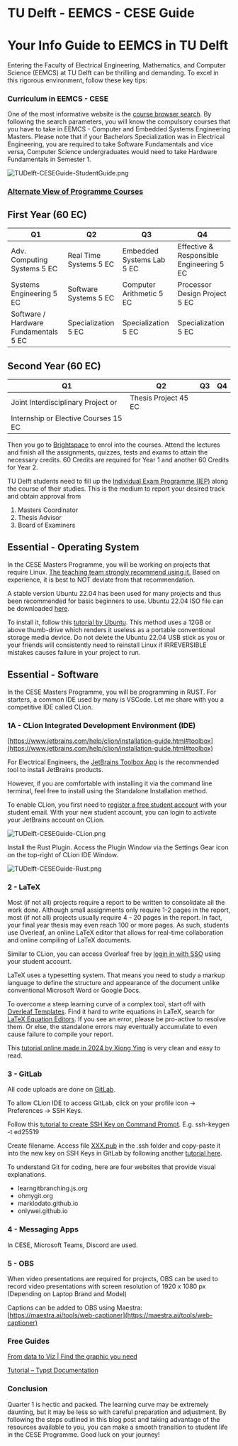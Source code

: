 # TU Delft - EEMCS - CESE Guide

# Your Info Guide to EEMCS in TU Delft

Entering the Faculty of Electrical Engineering, Mathematics, and Computer Science (EEMCS) at TU Delft can be thrilling and demanding. To excel in this rigorous environment, follow these key tips:

### **Curriculum in EEMCS - CESE**

One of the most informative website is the [course browser search](https://www.studiegids.tudelft.nl/a101_displayProgram.do?program_tree_id=30874). By following the search parameters, you will know the compulsory courses that you have to take in EEMCS - Computer and Embedded Systems Engineering Masters. Please note that if your Bachelors Specialization was in Electrical Engineering, you are required to take Software Fundamentals and vice versa, Computer Science undergraduates would need to take Hardware Fundamentals in Semester 1.

![TUDelft-CESEGuide-StudentGuide.png](TUDelft-CESEGuide-StudentGuide.png)

### [Alternate View of Programme Courses](https://www.tudelft.nl/en/education/programmes/masters/msc-computer-embedded-systems-engineering/programme-in-detail)

## First Year (60 EC)

| Q1                                    | Q2                     | Q3                        | Q4                                       |
|---------------------------------------|------------------------|---------------------------|------------------------------------------|
| Adv. Computing Systems 5 EC           | Real Time Systems 5 EC | Embedded Systems Lab 5 EC | Effective & Responsible Engineering 5 EC |
| Systems Engineering 5 EC              | Software Systems 5 EC  | Computer Arithmetic 5 EC  | Processor Design Project 5 EC            |
| Software / Hardware Fundamentals 5 EC | Specialization 5 EC    | Specialization 5 EC       | Specialization 5 EC                      |

## Second Year (60 EC)

| Q1                                   | Q2                   | Q3 | Q4 |
|--------------------------------------|----------------------|----|----|
| Joint Interdisciplinary Project or   | Thesis Project 45 EC |    |    |
| Internship or Elective Courses 15 EC |                      |    |    |

Then you go to [Brightspace](https://login.tudelft.nl/sso/module.php/core/loginuserpass.php?AuthState=_dacbefd3bdaab0b27019e5098c7fbf37a6bd4d671d%3Ahttps%3A%2F%2Flogin.tudelft.nl%2Fsso%2Fsaml2%2Fidp%2FSSOService.php%3Fspentityid%3Dhttps%253A%252F%252Fengine.surfconext.nl%252Fauthentication%252Fsp%252Fmetadata%26cookieTime%3D1724878421https://login.tudelft.nl/sso/module.php/core/loginuserpass.php?AuthState=_dacbefd3bdaab0b27019e5098c7fbf37a6bd4d671d%3Ahttps%3A%2F%2Flogin.tudelft.nl%2Fsso%2Fsaml2%2Fidp%2FSSOService.php%3Fspentityid%3Dhttps%253A%252F%252Fengine.surfconext.nl%252Fauthentication%252Fsp%252Fmetadata%26cookieTime%3D1724878421) to enrol into the courses. Attend the lectures and finish all the assignments, quizzes, tests and exams to attain the necessary credits. 60 Credits are required for Year 1 and another 60 Credits for Year 2.

TU Delft students need to fill up the [Individual Exam Programme (IEP)](https://mystudyplanning.tudelft.nl/faculty/eemcs) along the course of their studies. This is the medium to report your desired track and obtain approval from

1. Masters Coordinator
2. Thesis Advisor
3. Board of Examiners

## Essential - Operating System

In the CESE Masters Programme, you will be working on projects that require Linux. [The teaching team strongly recommend using it.](https://cese.pages.ewi.tudelft.nl/software-fundamentals/linux.html) Based on experience, it is best to NOT deviate from that recommendation.

A stable version Ubuntu 22.04 has been used for many projects and thus been recommended for basic beginners to use. Ubuntu 22.04 ISO file can be downloaded [here](https://ubuntu.com/download/desktop).

To install it, follow this [tutorial by Ubuntu](https://ubuntu.com/tutorials/install-ubuntu-desktop#1-overview). This method uses a 12GB or above thumb-drive which renders it useless as a portable conventional storage media device. Do not delete the Ubuntu 22.04 USB stick as you or your friends will consistently need to reinstall Linux if IRREVERSIBLE mistakes causes failure in your project to run.

## Essential - Software

In the CESE Masters Programme, you will be programming in RUST. For starters, a common IDE used by many is VSCode. Let me share with you a competitive IDE called CLion.

### 1A - CLion Integrated Development Environment (IDE)

[https://www.jetbrains.com/help/clion/installation-guide.html#toolbox](https://www.jetbrains.com/help/clion/installation-guide.html#toolbox)

For Electrical Engineers, the [JetBrains Toolbox App](https://www.jetbrains.com/toolbox/app/) is the recommended tool to install JetBrains products.

However, if you are comfortable with installing it via the command line terminal, feel free to install using the Standalone Installation method.

To enable CLion, you first need to [register a free student account](https://account.jetbrains.com/login) with your student email. With your new student account, you can login to activate your JetBrains account on CLion.

![TUDelft-CESEGuide-CLion.png](TUDelft-CESEGuide-CLion.png)

Install the Rust Plugin. Access the Plugin Window via the Settings Gear icon on the top-right of CLion IDE Window.

![TUDelft-CESEGuide-Rust.png](TUDelft-CESEGuide-Rust.png)

### 2 - LaTeX

Most (if not all) projects require a report to be written to consolidate all the work done. Although small assignments only require 1-2 pages in the report, most (if not all) projects usually require 4 - 20 pages in the report. In fact, your final year thesis may even reach 100 or more pages. As such, students use Overleaf, an online LaTeX editor that allows for real-time collaboration and online compiling of LaTeX documents.

Similar to CLion, you can access Overleaf free by [login in with SSO](https://www.overleaf.com/login) using your student account.

LaTeX uses a typesetting system. That means you need to study a markup language to define the structure and appearance of the document unlike conventional Microsoft Word or Google Docs.

To overcome a steep learning curve of a complex tool, start off with [Overleaf Templates](https://www.overleaf.com/latex/templates). Find it hard to write equations in LaTeX, search for [LaTeX Equation Editors](https://latex.codecogs.com/eqneditor/editor.php). If you see an error, please be pro-active to resolve them. Or else, the standalone errors may eventually accumulate to even cause failure to compile your report.

This [tutorial online made in 2024 by Xiong Ying](https://latex-tutorial.com/tutorials/) is very clean and easy to read.

### 3 - GitLab

All code uploads are done on [GitLab](https://gitlab.ewi.tudelft.nl/users/sign_in).

To allow CLion IDE to access GitLab, click on your profile icon → Preferences → SSH Keys.

Follow this [tutorial to create SSH Key on Command Prompt](https://docs.gitlab.com/ee/user/ssh.html#ed25519-ssh-keys). E.g. ssh-keygen -t ed25519

Create filename. Access file [XXX.pub](http://XXX.pub) in the .ssh folder and copy-paste it into the new key on SSH Keys in GitLab by following another [tutorial here](https://www.tutorialspoint.com/gitlab/gitlab_ssh_key_setup.htm).

To understand Git for coding, here are four websites that provide visual explanations.

- learngitbranching.js.org
- ohmygit.org
- marklodato.github.io
- onlywei.github.io

### 4 - Messaging Apps

In CESE, Microsoft Teams, Discord are used.

### 5 - OBS

When video presentations are required for projects, OBS can be used to record video presentations with screen resolution of 1920 x 1080 px (Depending on Laptop Brand and Model)

Captions can be added to OBS using Maestra: [https://maestra.ai/tools/web-captioner](https://maestra.ai/tools/web-captioner)

### Free Guides

[](https://sci-hub.se/)

[From data to Viz | Find the graphic you need](https://www.data-to-viz.com/#violin)

[Tutorial – Typst Documentation](https://typst.app/docs/tutorial/)

### Conclusion

Quarter 1 is hectic and packed. The learning curve may be extremely daunting, but it may be less so with careful preparation and adjustment. By following the steps outlined in this blog post and taking advantage of the resources available to you, you can make a smooth transition to student life in the CESE Programme. Good luck on your journey!